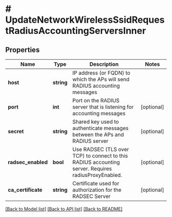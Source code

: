# # UpdateNetworkWirelessSsidRequestRadiusAccountingServersInner

## Properties

Name | Type | Description | Notes
------------ | ------------- | ------------- | -------------
**host** | **string** | IP address (or FQDN) to which the APs will send RADIUS accounting messages |
**port** | **int** | Port on the RADIUS server that is listening for accounting messages | [optional]
**secret** | **string** | Shared key used to authenticate messages between the APs and RADIUS server | [optional]
**radsec_enabled** | **bool** | Use RADSEC (TLS over TCP) to connect to this RADIUS accounting server. Requires radiusProxyEnabled. | [optional]
**ca_certificate** | **string** | Certificate used for authorization for the RADSEC Server | [optional]

[[Back to Model list]](../../README.md#models) [[Back to API list]](../../README.md#endpoints) [[Back to README]](../../README.md)
